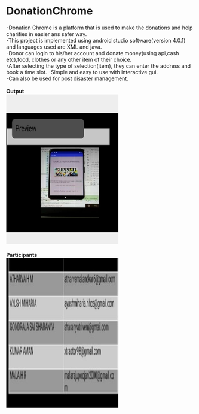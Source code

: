 # DonationChrome
-Donation Chrome is a platform that is used to make the donations and help charities in easier ans safer way.</br>
-This project is implemented using android studio software(version 4.0.1) and languages used are XML and java.</br>
-Donor can login to his/her account and donate money(using api,cash etc),food, clothes or any other item of their choice.</br>
-After selecting the type of selection(item), they can enter the address and book a time slot.
-Simple and easy to use with interactive gui. </br>
-Can also be used for post disaster management.</br></br>
<b>Output</b></br>
<img src="output.jpeg" width="300" height="400">
</br></br>
<b>Participants</b></br>
<img src="participants.jpeg" width="300" height="400">


